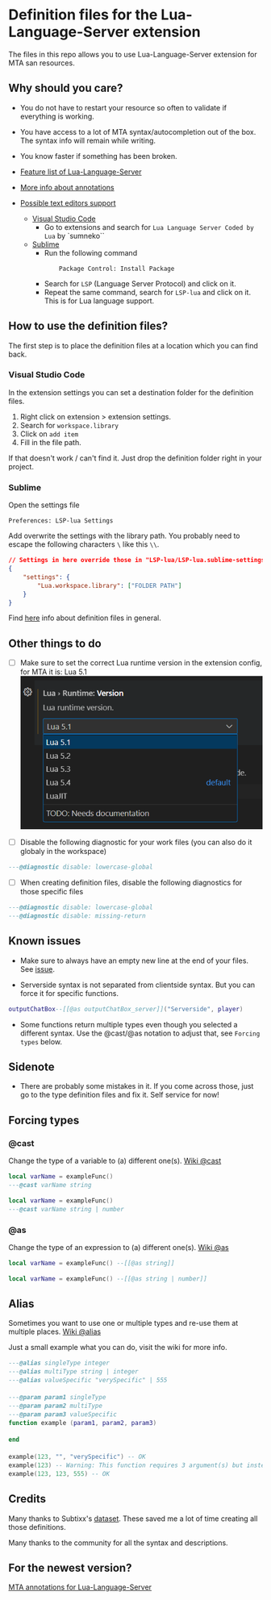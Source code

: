 
# Definition files for the Lua-Language-Server extension
The files in this repo allows you to use Lua-Language-Server extension for MTA san resources.

## Why should you care?

* You do not have to restart your resource so often to validate if everything is working.
* You have access to a lot of MTA syntax/autocompletion out of the box. The syntax info will remain while writing.
* You know faster if something has been broken.

* [Feature list of Lua-Language-Server](https://luals.github.io/)
* [More info about annotations](https://luals.github.io/wiki/annotations/)
* [Possible text editors support](https://microsoft.github.io/language-server-protocol/implementors/tools/)
    * [Visual Studio Code](https://marketplace.visualstudio.com/items?itemName=sumneko.lua)
        * Go to extensions and search for `Lua Language Server Coded by Lua` by `sumneko``
    * [Sublime](https://github.com/sublimelsp/LSP-lua)
        * Run the following command
            ```
                Package Control: Install Package
            ```
        * Search for `LSP` (Language Server Protocol) and click on it.
        * Repeat the same command, search for `LSP-lua` and click on it. This is for Lua language support.

## How to use the definition files?

The first step is to place the definition files at a location which you can find back.

### Visual Studio Code

In the extension settings you can set a destination folder for the definition files.

1. Right click on extension > extension settings.
2. Search for `workspace.library`
3. Click on `add item`
4. Fill in the file path.

If that doesn't work / can't find it. Just drop the definition folder right in your project.

### Sublime

Open the settings file
```
Preferences: LSP-lua Settings
```

Add overwrite the settings with the library path. You probably need to escape the following characters `\` like this `\\`.
```JSON
// Settings in here override those in "LSP-lua/LSP-lua.sublime-settings"
{
	"settings": {
		"Lua.workspace.library": ["FOLDER PATH"]
	}
}
```

Find [here](https://luals.github.io/wiki/settings/#workspacelibrary) info about definition files in general.

## Other things to do

- [ ] Make sure to set the correct Lua runtime version in the extension config, for MTA it is: Lua 5.1
![Lua 5.1](images/mta-version.png)

- [ ] Disable the following diagnostic for your work files (you can also do it globaly in the workspace)
```Lua
---@diagnostic disable: lowercase-global
```

- [ ] When creating definition files, disable the following diagnostics for those specific files
```Lua
---@diagnostic disable: lowercase-global
---@diagnostic disable: missing-return
```




## Known issues

- Make sure to always have an empty new line at the end of your files. See [issue](https://github.com/LuaLS/lua-language-server/issues/2326).

- Serverside syntax is not separated from clientside syntax. But you can force it for specific functions.
```Lua
outputChatBox--[[@as outputChatBox_server]]("Serverside", player)
```

- Some functions return multiple types even though you selected a different syntax. Use the @cast/@as notation to adjust that, see `Forcing types` below.

## Sidenote

- There are probably some mistakes in it. If you come across those, just go to the type definition files and fix it. Self service for now!

## Forcing types

### @cast

Change the type of a variable to (a) different one(s). [Wiki @cast](https://luals.github.io/wiki/annotations/#cast)

```Lua
local varName = exampleFunc()
---@cast varName string
```

```Lua
local varName = exampleFunc()
---@cast varName string | number
```

### @as

Change the type of an expression to (a) different one(s). [Wiki @as](https://luals.github.io/wiki/annotations/#as)

```Lua
local varName = exampleFunc() --[[@as string]]
```

```Lua
local varName = exampleFunc() --[[@as string | number]]
```

## Alias

Sometimes you want to use one or multiple types and re-use them at multiple places. [Wiki @alias](https://luals.github.io/wiki/annotations/#alias)

Just a small example what you can do, visit the wiki for more info.

```Lua
---@alias singleType integer
---@alias multiType string | integer
---@alias valueSpecific "verySpecific" | 555

---@param param1 singleType
---@param param2 multiType
---@param param3 valueSpecific
function example (param1, param2, param3)

end

example(123, "", "verySpecific") -- OK
example(123) -- Warning: This function requires 3 argument(s) but instead it is receiving 1.Lua Diagnostics.(missing-parameter)
example(123, 123, 555) -- OK
```

## Credits
Many thanks to Subtixx's [dataset](https://github.com/Subtixx/vscode-mtalua/tree/master). These saved me a lot of time creating all those definitions. 


Many thanks to the community for all the syntax and descriptions.

## For the newest version?
[MTA annotations for Lua-Language-Server](https://gitlab.com/IIYAMA12/mta-annotations-for-lua-language-server)
